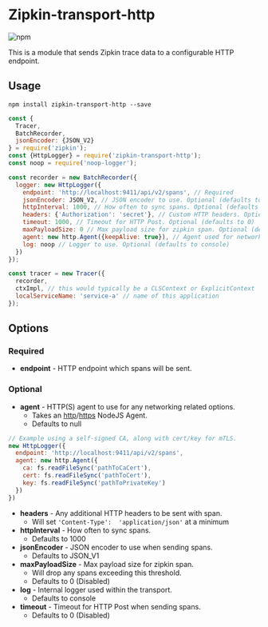 
# Zipkin-transport-http

![npm](https://img.shields.io/npm/dm/zipkin-transport-http.svg)

This is a module that sends Zipkin trace data to a configurable HTTP endpoint.

## Usage

`npm install zipkin-transport-http --save`

```javascript
const {
  Tracer,
  BatchRecorder,
  jsonEncoder: {JSON_V2}
} = require('zipkin');
const {HttpLogger} = require('zipkin-transport-http');
const noop = require('noop-logger');

const recorder = new BatchRecorder({
  logger: new HttpLogger({
    endpoint: 'http://localhost:9411/api/v2/spans', // Required
    jsonEncoder: JSON_V2, // JSON encoder to use. Optional (defaults to JSON_V1)
    httpInterval: 1000, // How often to sync spans. Optional (defaults to 1000)
    headers: {'Authorization': 'secret'}, // Custom HTTP headers. Optional
    timeout: 1000, // Timeout for HTTP Post. Optional (defaults to 0)
    maxPayloadSize: 0 // Max payload size for zipkin span. Optional (defaults to 0)
    agent: new http.Agent({keepAlive: true}), // Agent used for network related options. Optional (defaults to null)
    log: noop // Logger to use. Optional (defaults to console)
  })
});

const tracer = new Tracer({
  recorder,
  ctxImpl, // this would typically be a CLSContext or ExplicitContext
  localServiceName: 'service-a' // name of this application
});
```
## Options
### Required
- **endpoint** - HTTP endpoint which spans will be sent.
### Optional
- **agent** - HTTP(S) agent to use for any networking related options.
  - Takes an [http](https://nodejs.org/api/http.html#http_class_http_agent)/[https](https://nodejs.org/api/https.html) NodeJS Agent.
  - Defaults to null
```javascript
// Example using a self-signed CA, along with cert/key for mTLS.
new HttpLogger({
  endpoint: 'http://localhost:9411/api/v2/spans',
  agent: new http.Agent({
    ca: fs.readFileSync('pathToCaCert'),
    cert: fs.readFileSync('pathToCert'),
    key: fs.readFileSync('pathToPrivateKey')
  })
})
```
- **headers** - Any additional HTTP headers to be sent with span.
  - Will set `'Content-Type':  'application/json'` at a minimum
- **httpInterval** - How often to sync spans.
  - Defaults to 1000
- **jsonEncoder** - JSON encoder to use when sending spans.
  - Defaults to JSON_V1
- **maxPayloadSize** - Max payload size for zipkin span.
  - Will drop any spans exceeding this threshold.
  - Defaults to 0 (Disabled)
- **log** - Internal logger used within the transport.
  - Defaults to console
- **timeout** - Timeout for HTTP Post when sending spans.
  - Defaults to 0 (Disabled)
